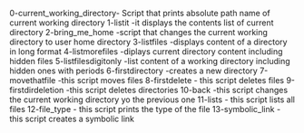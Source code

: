 0-current_working_directory- Script that prints absolute path name of current working directory
1-listit -it displays the contents list of current directory
2-bring_me_home -script that changes the current working directory to user home directory
3-listfiles -displays content of a directory in long format
4-listmorefiles -diplays current directory content including hidden files
5-listfilesdigitonly -list content of a working directory including hidden ones with periods
6-firstdirectory -creates a new directory
7-movethatfile -this script moves files
8-firstdelete - this script deletes files
9-firstdirdeletion -this script deletes directories
10-back -this script changes the current working directory yo the previous one
11-lists - this script lists all files
12-file_type - this script prints the type of the file
13-symbolic_link - this script creates a symbolic link
